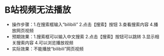 # B站视频无法播放

- 操作步骤：1.在搜索框输入“bilibili” 2.点击【搜索】按钮 3.查看搜索内容 4.播放网页视频
- 预期效果：1.搜索框可以输入中文搜索 2.点击【搜索】按钮可以跳转 3.显示相关搜索内容 4.可以浏览播放视频
- 实际效果：不能播放“bilibili”网页视频
